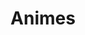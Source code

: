 ---
title: "Animes"
keywords:
- Watch Anime Online Free
- Watch Anime Free
- Anime Watch
- Anime Online For Free
- Streaming Anime
- Anime Watch Online
- Free Watch Anime
- Animixplay
---